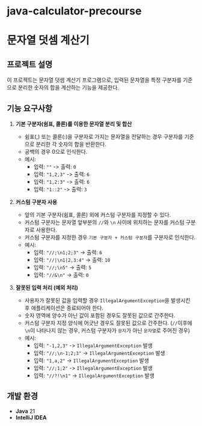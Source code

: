 # java-calculator-precourse

# 문자열 덧셈 계산기

## 프로젝트 설명
이 프로젝트는 문자열 덧셈 계산기 프로그램으로, 입력된 문자열을 특정 구분자를 기준으로 분리한 숫자의 합을 계산하는 기능을 제공한다.

## 기능 요구사항

1. **기본 구분자(쉼표, 콜론)를 이용한 문자열 분리 및 합산**
    - 쉼표(,) 또는 콜론(:)을 구분자로 가지는 문자열을 전달하는 경우 구분자를 기준으로 분리한 각 숫자의 합을 반환한다.
    - 공백의 경우 0으로 인식한다.
    - 예시:
        - 입력: `""` -> 출력: `0`
        - 입력: `"1,2,3"` -> 출력: `6`
        - 입력: `"1,2:3"` -> 출력: `6`
        - 입력: `"1::2"` -> 출력: `3`


2. **커스텀 구분자 사용**
    - 앞의 기본 구분자(쉼표, 콜론) 외에 커스텀 구분자를 지정할 수 있다.
     - 커스텀 구분자는 문자열 앞부분의 `//`와 `\n` 사이에 위치하는 문자를 커스텀 구분자로 사용한다.
    - 커스텀 구분자를 지정한 경우 `기본 구분자 + 커스텀 구분자`를 구분자로 인식한다.
    - 예시:
        - 입력: `"//;\n1;2;3"` -> 출력: `6`
        - 입력: `"//|\n1|2,3:4"` -> 출력: `10`
        - 입력: `"//;\n5"` -> 출력: `5`
        - 입력: `"//&\n"` -> 출력: `0`


3. **잘못된 입력 처리 (예외 처리)**
    - 사용자가 잘못된 값을 입력할 경우 `IllegalArgumentException`을 발생시킨 후 애플리케이션은 종료되어야 한다.
    - 숫자 영역에 양수가 아닌 값이 포함된 경우도 잘못된 값으로 간주한다.
    - 커스텀 구분자 지정 양식에 어긋난 경우도 잘못된 값으로 간주한다.
      (`//`이후에 `\n`이 나타나지 않는 경우, 커스텀 구분자가 `문자`가 아닌 `문자열`로 주어진 경우)
    - 예시:
        - 입력: `"-1,2,3"` -> `IllegalArgumentException` 발생
        - 입력: `"//;\n-1;2;3"` -> `IllegalArgumentException` 발생
        - 입력: `"1,a,2"` -> `IllegalArgumentException` 발생
        - 입력: `"//;1;2"` -> `IllegalArgumentException` 발생
        - 입력: `"//?!\n1"` -> `IllegalArgumentException` 발생

## 개발 환경
- **Java** 21
- **IntelliJ IDEA**
